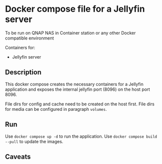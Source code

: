 # Docker compose file for a Jellyfin server
To be run on QNAP NAS in Container station or any other Docker compatible environment

Containers for:
- Jellyfin server

## Description

This docker compose creates the necessary containers for a Jellyfin application and exposes the internal jellyfin port (8096) on the host port 8096.

File dirs for config and cache need to be created on the host first.
File dirs for media can be configured in paragraph `volumes`.

## Run
Use `docker compose up -d` to run the application.
Use `docker compose build --pull` to update the images.

## Caveats

